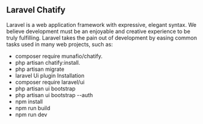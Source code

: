 
## Laravel Chatify

Laravel is a web application framework with expressive, 
elegant syntax. We believe development must be an 
enjoyable and creative experience to be truly fulfilling. 
Laravel takes the pain out of development by easing 
common tasks used in many web projects, such as:

- composer require munafio/chatify.
- php artisan chatify:install.
- php artisan migrate
- laravel Ui plugin Installation
- composer require laravel/ui
- php artisan ui bootstrap
- php artisan ui bootstrap --auth
- npm install
- npm run build
- npm run dev






